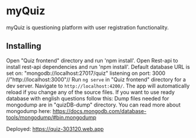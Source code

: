 
# myQuiz

myQuiz is questioning platform with user registration functionality.

## Installing
Open "Quiz frontend" directory and run 'npm install'.
Open Rest-api to install rest-api dependencies and run 'npm install'.
Default database URL is set on: "mongodb://localhost:27017/quiz" listening on port: 3000 //"http://localhost:3000"//
Run `ng serve` in "Quiz frontend" directory for a dev server. Navigate to `http://localhost:4200/`. The app will automatically reload if you change any of the source files.
If you want to use ready database with english questions follow this:
Dump files needed for mongodump are in "quizDB-dump" directory. You can read more about mongodump here: https://docs.mongodb.com/database-tools/mongodump/#bin.mongodump

Deployed: https://quiz-303120.web.app

